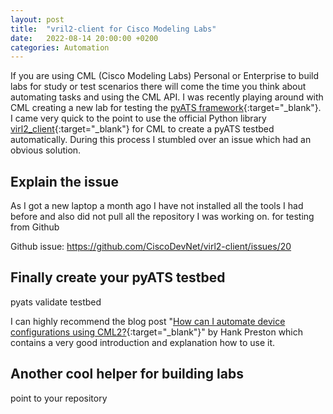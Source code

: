 ```yaml
---
layout: post
title:  "vril2-client for Cisco Modeling Labs"
date:   2022-08-14 20:00:00 +0200
categories: Automation
---
```


If you are using CML (Cisco Modeling Labs) Personal or Enterprise to build labs for study or test scenarios there will come the time you think about automating tasks and using the CML API. I was recently playing around with CML creating a new lab for testing the [pyATS framework](https://developer.cisco.com/docs/pyats/#!introduction/cisco-pyats-network-test--automation-solution){:target="_blank"}. I came very quick to the point to use the official Python library [virl2_client](https://github.com/CiscoDevNet/virl2-client){:target="_blank"} for CML to create a pyATS testbed automatically. During this process I stumbled over an issue which had an obvious solution.

## Explain the issue

As I got a new laptop a month ago I have not installed all the tools I had before and also did not pull all the repository I was working on.  for testing from Github

Github issue: https://github.com/CiscoDevNet/virl2-client/issues/20


## Finally create your pyATS testbed

pyats validate testbed 

I can highly recommend the blog post "[How can I automate device configurations using CML2?](https://blogs.cisco.com/developer/363-askhankcml2-01){:target="_blank"}" by Hank Preston which contains a very good introduction and explanation how to use it.


## Another cool helper for building labs

point to your repository

